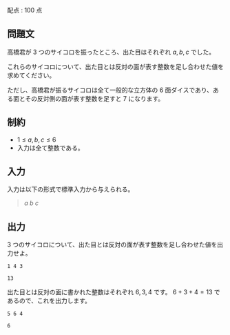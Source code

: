 配点 : $100$ 点

## 問題文

高橋君が $3$ つのサイコロを振ったところ、出た目はそれぞれ $a, b, c$ でした。

これらのサイコロについて、出た目とは反対の面が表す整数を足し合わせた値を求めてください。

ただし、高橋君が振るサイコロは全て一般的な立方体の $6$ 面ダイスであり、ある面とその反対側の面が表す整数を足すと $7$ になります。

## 制約

- $1 \leq a, b, c \leq 6$
- 入力は全て整数である。

## 入力

入力は以下の形式で標準入力から与えられる。

> $a$ $b$ $c$

## 出力

$3$ つのサイコロについて、出た目とは反対の面が表す整数を足し合わせた値を出力せよ。

```input1
1 4 3
```

```output1
13
```

出た目とは反対の面に書かれた整数はそれぞれ $6, 3, 4$ です。
$6 + 3 + 4 = 13$ であるので、これを出力します。

```input2
5 6 4
```

```output2
6
```